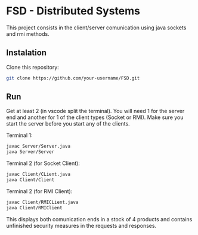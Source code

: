 # FSD - Distributed Systems

This project consists in the client/server comunication using java sockets and rmi methods.

## Instalation 

Clone this repository:

```bash
git clone https://github.com/your-username/FSD.git 
```

## Run

Get at least 2 (in vscode split the terminal). You will need 1 for the server end and another for 1 of the client types (Socket or RMI).
Make sure you start the server before you start any of the clients.

Terminal 1:
```bash
javac Server/Server.java
java Server/Server
```

Terminal 2 (for Socket Client):
```bash
javac Client/CLient.java
java Client/Client
```

Terminal 2 (for RMI Client):
```bash
javac Client/RMICLient.java
java Client/RMIClient
```

This displays both comunication ends in a stock of 4 products and contains unfinished security measures in the requests and responses.
